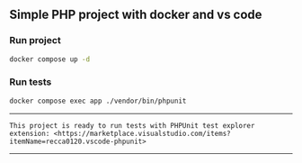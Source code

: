 ## Simple PHP project with docker and vs code

### Run project
```sh
docker compose up -d
```

### Run tests
```sh
docker compose exec app ./vendor/bin/phpunit
```

---
    This project is ready to run tests with PHPUnit test explorer extension: <https://marketplace.visualstudio.com/items?itemName=recca0120.vscode-phpunit>
---
